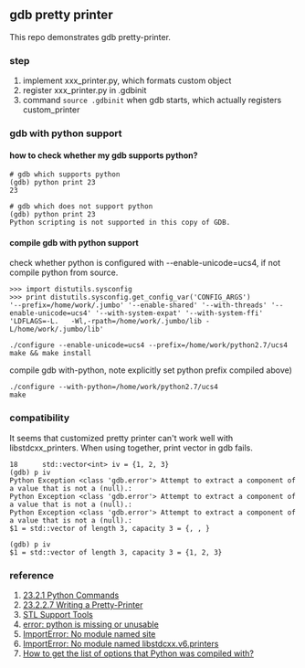 ## gdb pretty printer
This repo demonstrates gdb pretty-printer.

### step
1. implement xxx_printer.py, which formats custom object
2. register xxx_printer.py in .gdbinit
3. command ```source .gdbinit``` when gdb starts, which actually registers custom_printer

### gdb with python support
#### how to check whether my gdb supports python?
```
# gdb which supports python
(gdb) python print 23
23

# gdb which does not support python
(gdb) python print 23
Python scripting is not supported in this copy of GDB.
```

#### compile gdb with python support
check whether python is configured with --enable-unicode=ucs4, if not compile python from source.
```
>>> import distutils.sysconfig
>>> print distutils.sysconfig.get_config_var('CONFIG_ARGS')
'--prefix=/home/work/.jumbo' '--enable-shared' '--with-threads' '--enable-unicode=ucs4' '--with-system-expat' '--with-system-ffi' 'LDFLAGS=-L.   -Wl,-rpath=/home/work/.jumbo/lib -L/home/work/.jumbo/lib'

./configure --enable-unicode=ucs4 --prefix=/home/work/python2.7/ucs4
make && make install
```

compile gdb with-python, note explicitly set python prefix compiled above)
```
./configure --with-python=/home/work/python2.7/ucs4
make
```

### compatibility
It seems that customized pretty printer can't work well with libstdcxx_printers. When using together, print vector in gdb fails.
```
18      std::vector<int> iv = {1, 2, 3}
(gdb) p iv
Python Exception <class 'gdb.error'> Attempt to extract a component of a value that is not a (null).: 
Python Exception <class 'gdb.error'> Attempt to extract a component of a value that is not a (null).: 
Python Exception <class 'gdb.error'> Attempt to extract a component of a value that is not a (null).: 
$1 = std::vector of length 3, capacity 3 = {, , }

(gdb) p iv
$1 = std::vector of length 3, capacity 3 = {1, 2, 3}
```

### reference
1. [23.2.1 Python Commands](https://sourceware.org/gdb/onlinedocs/gdb/Python-Commands.html)
1. [23.2.2.7 Writing a Pretty-Printer](https://sourceware.org/gdb/onlinedocs/gdb/Writing-a-Pretty_002dPrinter.html#Writing-a-Pretty_002dPrinter)
1. [STL Support Tools](https://www.sourceware.org/gdb/wiki/STLSupport)
1. [error: python is missing or unusable](http://stackoverflow.com/questions/10792844/python-missing-or-unusable-error-while-cross-compiling-gdb)
1. [ImportError: No module named site](http://stackoverflow.com/questions/5599872/python-windows-importerror-no-module-named-site)
1. [ImportError: No module named libstdcxx.v6.printers](http://stackoverflow.com/questions/32389977/import-error-no-module-name-libstdcxx)
1. [How to get the list of options that Python was compiled with?](http://stackoverflow.com/questions/10192758/how-to-get-the-list-of-options-that-python-was-compiled-with)